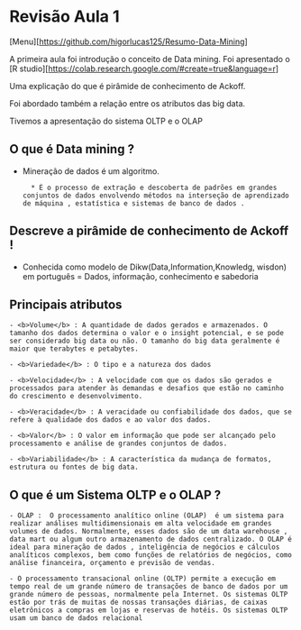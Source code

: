 # Revisão Aula 1

[Menu][https://github.com/higorlucas125/Resumo-Data-Mining]

A primeira aula foi introdução o conceito de Data mining. Foi apresentado o [R studio][https://colab.research.google.com/#create=true&language=r]

Uma explicação do que é pirâmide de conhecimento de Ackoff.

Foi abordado também a relação entre os atributos das big data.

Tivemos a apresentação do sistema OLTP e o OLAP

## O que é <b>Data mining</b> ?

- Mineração de dados é um algoritmo.

        * É o processo de extração e descoberta de padrões em grandes conjuntos de dados envolvendo métodos na interseção de aprendizado de máquina , estatística e sistemas de banco de dados .

## Descreve a pirâmide de conhecimento de Ackoff !

- Conhecida como modelo de Dikw(Data,Information,Knowledg, wisdon) em português = Dados, informação, conhecimento e sabedoria

## Principais atributos

    - <b>Volume</b> : A quantidade de dados gerados e armazenados. O tamanho dos dados determina o valor e o insight potencial, e se pode ser considerado big data ou não. O tamanho do big data geralmente é maior que terabytes e petabytes.

    - <b>Variedade</b> : O tipo e a natureza dos dados
    
    - <b>Velocidade</b> : A velocidade com que os dados são gerados e processados ​​para atender às demandas e desafios que estão no caminho do crescimento e desenvolvimento. 
    
    - <b>Veracidade</b> : A veracidade ou confiabilidade dos dados, que se refere à qualidade dos dados e ao valor dos dados. 
    
    - <b>Valor</b> : O valor em informação que pode ser alcançado pelo processamento e análise de grandes conjuntos de dados. 
    
    - <b>Variabilidade</b> : A característica da mudança de formatos, estrutura ou fontes de big data. 

## O que é um Sistema OLTP e o OLAP ? 

    - OLAP :  O processamento analítico online (OLAP)  é um sistema para realizar análises multidimensionais em alta velocidade em grandes volumes de dados. Normalmente, esses dados são de um data warehouse , data mart ou algum outro armazenamento de dados centralizado. O OLAP é ideal para mineração de dados , inteligência de negócios e cálculos analíticos complexos, bem como funções de relatórios de negócios, como análise financeira, orçamento e previsão de vendas.

    - O processamento transacional online (OLTP) permite a execução em tempo real de um grande número de transações de banco de dados por um grande número de pessoas, normalmente pela Internet. Os sistemas OLTP estão por trás de muitas de nossas transações diárias, de caixas eletrônicos a compras em lojas e reservas de hotéis. Os sistemas OLTP usam um banco de dados relacional
